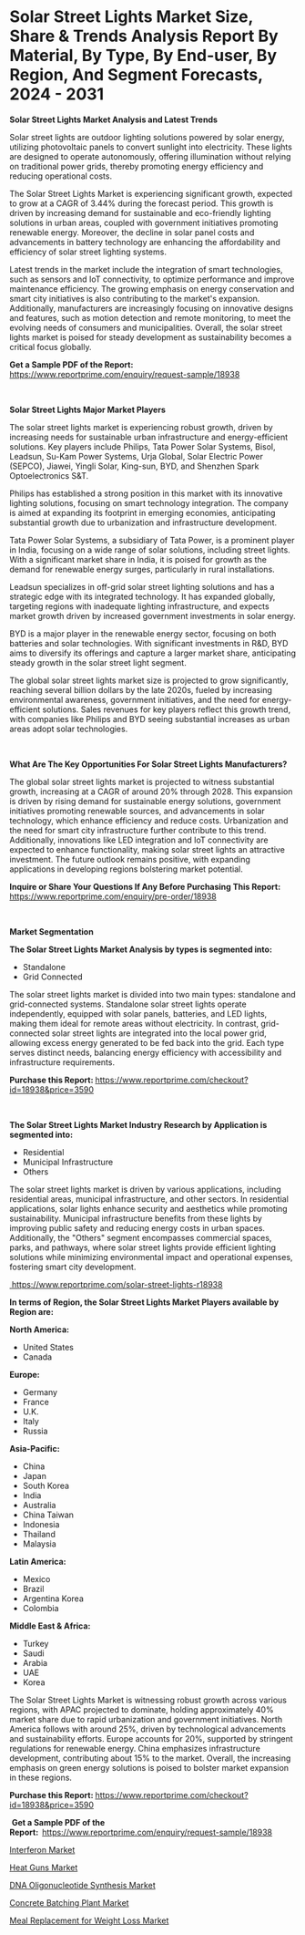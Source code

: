 <p><h1>Solar Street Lights Market Size, Share & Trends Analysis Report By Material, By Type, By End-user, By Region, And Segment Forecasts, 2024 - 2031</h1></p><p><strong>Solar Street Lights Market Analysis and Latest Trends</strong></p>
<p><p>Solar street lights are outdoor lighting solutions powered by solar energy, utilizing photovoltaic panels to convert sunlight into electricity. These lights are designed to operate autonomously, offering illumination without relying on traditional power grids, thereby promoting energy efficiency and reducing operational costs.</p><p>The Solar Street Lights Market is experiencing significant growth, expected to grow at a CAGR of 3.44% during the forecast period. This growth is driven by increasing demand for sustainable and eco-friendly lighting solutions in urban areas, coupled with government initiatives promoting renewable energy. Moreover, the decline in solar panel costs and advancements in battery technology are enhancing the affordability and efficiency of solar street lighting systems.</p><p>Latest trends in the market include the integration of smart technologies, such as sensors and IoT connectivity, to optimize performance and improve maintenance efficiency. The growing emphasis on energy conservation and smart city initiatives is also contributing to the market's expansion. Additionally, manufacturers are increasingly focusing on innovative designs and features, such as motion detection and remote monitoring, to meet the evolving needs of consumers and municipalities. Overall, the solar street lights market is poised for steady development as sustainability becomes a critical focus globally.</p></p>
<p><strong>Get a Sample PDF of the Report:&nbsp;</strong> <a href="https://www.reportprime.com/enquiry/request-sample/18938?utm_campaign=60&utm_medium=2&utm_source=Github&utm_content=ia&utm_term=22112024&utm_id=solar-street-lights">https://www.reportprime.com/enquiry/request-sample/18938</a></p>
<p>&nbsp;</p>
<p><strong>Solar Street Lights Major Market Players</strong></p>
<p><p>The solar street lights market is experiencing robust growth, driven by increasing needs for sustainable urban infrastructure and energy-efficient solutions. Key players include Philips, Tata Power Solar Systems, Bisol, Leadsun, Su-Kam Power Systems, Urja Global, Solar Electric Power (SEPCO), Jiawei, Yingli Solar, King-sun, BYD, and Shenzhen Spark Optoelectronics S&T.</p><p>Philips has established a strong position in this market with its innovative lighting solutions, focusing on smart technology integration. The company is aimed at expanding its footprint in emerging economies, anticipating substantial growth due to urbanization and infrastructure development.</p><p>Tata Power Solar Systems, a subsidiary of Tata Power, is a prominent player in India, focusing on a wide range of solar solutions, including street lights. With a significant market share in India, it is poised for growth as the demand for renewable energy surges, particularly in rural installations.</p><p>Leadsun specializes in off-grid solar street lighting solutions and has a strategic edge with its integrated technology. It has expanded globally, targeting regions with inadequate lighting infrastructure, and expects market growth driven by increased government investments in solar energy.</p><p>BYD is a major player in the renewable energy sector, focusing on both batteries and solar technologies. With significant investments in R&D, BYD aims to diversify its offerings and capture a larger market share, anticipating steady growth in the solar street light segment.</p><p>The global solar street lights market size is projected to grow significantly, reaching several billion dollars by the late 2020s, fueled by increasing environmental awareness, government initiatives, and the need for energy-efficient solutions. Sales revenues for key players reflect this growth trend, with companies like Philips and BYD seeing substantial increases as urban areas adopt solar technologies.</p></p>
<p>&nbsp;</p>
<p><strong>What Are The Key Opportunities For Solar Street Lights Manufacturers?</strong></p>
<p><p>The global solar street lights market is projected to witness substantial growth, increasing at a CAGR of around 20% through 2028. This expansion is driven by rising demand for sustainable energy solutions, government initiatives promoting renewable sources, and advancements in solar technology, which enhance efficiency and reduce costs. Urbanization and the need for smart city infrastructure further contribute to this trend. Additionally, innovations like LED integration and IoT connectivity are expected to enhance functionality, making solar street lights an attractive investment. The future outlook remains positive, with expanding applications in developing regions bolstering market potential.</p></p>
<p><strong>Inquire or Share Your Questions If Any Before Purchasing This Report:</strong> <a href="https://www.reportprime.com/enquiry/pre-order/18938?utm_campaign=60&utm_medium=2&utm_source=Github&utm_content=ia&utm_term=22112024&utm_id=solar-street-lights">https://www.reportprime.com/enquiry/pre-order/18938</a></p>
<p>&nbsp;</p>
<p><strong>Market Segmentation</strong></p>
<p><strong>The Solar Street Lights Market Analysis by types is segmented into:</strong></p>
<p><ul><li>Standalone</li><li>Grid Connected</li></ul></p>
<p><p>The solar street lights market is divided into two main types: standalone and grid-connected systems. Standalone solar street lights operate independently, equipped with solar panels, batteries, and LED lights, making them ideal for remote areas without electricity. In contrast, grid-connected solar street lights are integrated into the local power grid, allowing excess energy generated to be fed back into the grid. Each type serves distinct needs, balancing energy efficiency with accessibility and infrastructure requirements.</p></p>
<p><strong>Purchase this Report:&nbsp;</strong><a href="https://www.reportprime.com/checkout?id=18938&price=3590&utm_campaign=60&utm_medium=2&utm_source=Github&utm_content=ia&utm_term=22112024&utm_id=solar-street-lights">https://www.reportprime.com/checkout?id=18938&price=3590</a></p>
<p>&nbsp;</p>
<p><strong>The Solar Street Lights Market Industry Research by Application is segmented into:</strong></p>
<p><ul><li>Residential</li><li>Municipal Infrastructure</li><li>Others</li></ul></p>
<p><p>The solar street lights market is driven by various applications, including residential areas, municipal infrastructure, and other sectors. In residential applications, solar lights enhance security and aesthetics while promoting sustainability. Municipal infrastructure benefits from these lights by improving public safety and reducing energy costs in urban spaces. Additionally, the "Others" segment encompasses commercial spaces, parks, and pathways, where solar street lights provide efficient lighting solutions while minimizing environmental impact and operational expenses, fostering smart city development.</p></p>
<p><a href="https://www.reportprime.com/solar-street-lights-r18938?utm_campaign=60&utm_medium=2&utm_source=Github&utm_content=ia&utm_term=22112024&utm_id=solar-street-lights">&nbsp;https://www.reportprime.com/solar-street-lights-r18938</a></p>
<p><strong>In terms of Region, the Solar Street Lights Market Players available by Region are:</strong></p>
<p>
    <p> <strong> North America: </strong>
        <ul>
            <li>United States</li>
            <li>Canada</li>
        </ul>
        </p> 
    <p> <strong> Europe: </strong>
        <ul>
            <li>Germany</li>
            <li>France</li>
            <li>U.K.</li>
            <li>Italy</li>
            <li>Russia</li>
        </ul>
        </p> 
    <p> <strong> Asia-Pacific: </strong>
        <ul>
            <li>China</li>
            <li>Japan</li>
            <li>South Korea</li>
            <li>India</li>
            <li>Australia</li>
            <li>China Taiwan</li>
            <li>Indonesia</li>
            <li>Thailand</li>
            <li>Malaysia</li>
        </ul>
        </p> 
    <p> <strong> Latin America: </strong>
        <ul>
            <li>Mexico</li>
            <li>Brazil</li>
            <li>Argentina Korea</li>
            <li>Colombia</li>
        </ul>
        </p> 
    <p> <strong> Middle East & Africa: </strong>
        <ul>
            <li>Turkey</li>
            <li>Saudi</li>
            <li>Arabia</li>
            <li>UAE</li>
            <li>Korea</li>
        </ul>
    </p>
    </p>
<p><p>The Solar Street Lights Market is witnessing robust growth across various regions, with APAC projected to dominate, holding approximately 40% market share due to rapid urbanization and government initiatives. North America follows with around 25%, driven by technological advancements and sustainability efforts. Europe accounts for 20%, supported by stringent regulations for renewable energy. China emphasizes infrastructure development, contributing about 15% to the market. Overall, the increasing emphasis on green energy solutions is poised to bolster market expansion in these regions.</p></p>
<p><strong>Purchase this Report: </strong><a href="https://www.reportprime.com/checkout?id=18938&price=3590&utm_campaign=60&utm_medium=2&utm_source=Github&utm_content=ia&utm_term=22112024&utm_id=solar-street-lights">https://www.reportprime.com/checkout?id=18938&price=3590</a></p>
<p>&nbsp;<strong>Get a Sample PDF of the Report:&nbsp;&nbsp;</strong><a href="https://www.reportprime.com/enquiry/request-sample/18938?utm_campaign=60&utm_medium=2&utm_source=Github&utm_content=ia&utm_term=22112024&utm_id=solar-street-lights">https://www.reportprime.com/enquiry/request-sample/18938</a></p>
<p><strong></strong></p>
<p><p><a href="https://issuu.com/reportprime-2/docs/interferon-market-size-2030.pptx_25176a0d0c6578?utm_campaign=60&utm_medium=2&utm_source=Github&utm_content=ia&utm_term=22112024&utm_id=solar-street-lights">Interferon Market</a></p><p><a href="https://github.com/FahadAhmed223/Market-Research-Report-List-1/blob/main/heat-guns-market.md?utm_campaign=60&utm_medium=2&utm_source=Github&utm_content=ia&utm_term=22112024&utm_id=solar-street-lights">Heat Guns Market</a></p><p><a href="https://www.linkedin.com/pulse/dna-oligonucleotide-synthesis-market-growth-outlook-2024-2031-nrj6e?utm_campaign=60&utm_medium=2&utm_source=Github&utm_content=ia&utm_term=22112024&utm_id=solar-street-lights">DNA Oligonucleotide Synthesis Market</a></p><p><a href="https://github.com/NargisHussain432/Market-Research-Report-List-1/blob/main/concrete-batching-plant-market.md?utm_campaign=60&utm_medium=2&utm_source=Github&utm_content=ia&utm_term=22112024&utm_id=solar-street-lights">Concrete Batching Plant Market</a></p><p><a href="https://issuu.com/reportprime-2/docs/meal-replacement-for-weight-loss-ma_c3a116fe7c9833?utm_campaign=60&utm_medium=2&utm_source=Github&utm_content=ia&utm_term=22112024&utm_id=solar-street-lights">Meal Replacement for Weight Loss Market</a></p></p>
